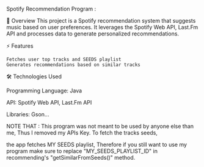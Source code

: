 Spotify Recommendation Program : 

📌 Overview
This project is a Spotify recommendation system that suggests music based on user preferences. It leverages the Spotify Web API, Last.Fm API and processes data to generate personalized recommendations.

⚡ Features 





    Fetches user top tracks and SEEDS playlist 
    Generates recommendations based on similar tracks



    
🛠️ Technologies Used



Programming Language: Java


API: Spotify Web API, Last.Fm API



Libraries: Gson...

NOTE THAT : This program was not meant to be used by anyone else than me, Thus I removed my APIs Key. To fetch the tracks seeds,



the app fetches MY SEEDS playlist, Therefore if you still want to use my program make sure to replace "MY_SEEDS_PLAYLIST_ID" in recommending's "getSimilarFromSeeds()" method.

